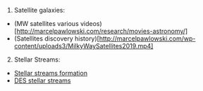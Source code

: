1. Satellite galaxies: 

- (MW satellites various videos)[http://marcelpawlowski.com/research/movies-astronomy/] 
- (Satellites discovery history)[http://marcelpawlowski.com/wp-content/uploads3/MilkyWaySatellites2019.mp4]
                       
2. Stellar Streams: 
- [Stellar streams formation](http://adrian.pw/talkviz/movies/stream_xy.mp4)
- [DES stellar streams](https://home.fnal.gov/~kadrlica/movies/residual_bkg_v17p2.gif)
